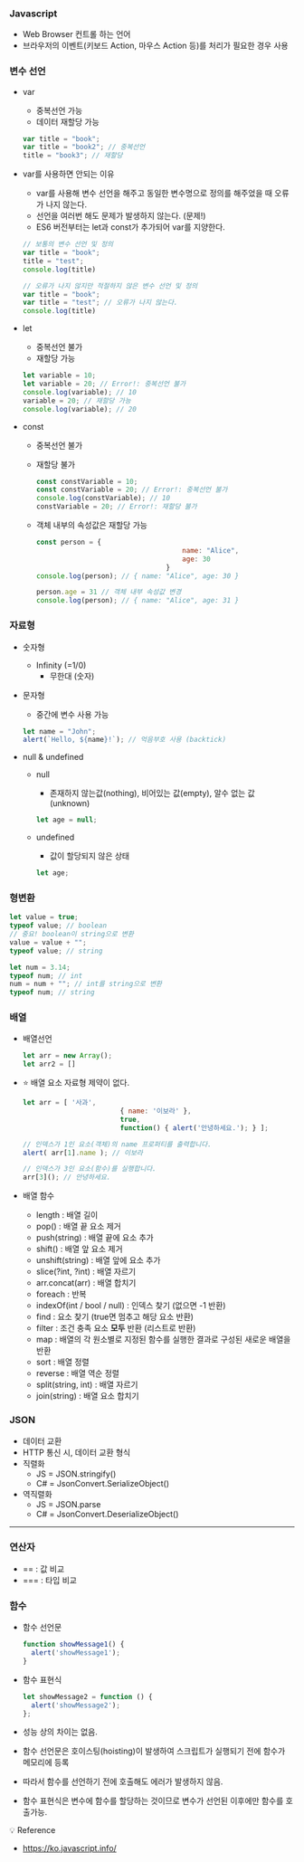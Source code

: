 ### Javascript

- Web Browser 컨트롤 하는 언어
- 브라우저의 이벤트(키보드 Action, 마우스 Action 등)를 처리가 필요한 경우 사용

### 변수 선언

- var
    - 중복선언 가능
    - 데이터 재할당 가능
    
    ```jsx
    var title = "book";
    var title = "book2"; // 중복선언
    title = "book3"; // 재할당
    ```
    
- var를 사용하면 안되는 이유
    - var를 사용해 변수 선언을 해주고 동일한 변수명으로 정의를 해주었을 때 오류가 나지 않는다.
    - 선언을 여러번 해도 문제가 발생하지 않는다. (문제!)
    - ES6 버전부터는 let과 const가 추가되어 var를 지양한다.
    
    ```jsx
    // 보통의 변수 선언 및 정의
    var title = "book";
    title = "test";
    console.log(title)
    
    // 오류가 나지 않지만 적절하지 않은 변수 선언 및 정의
    var title = "book";
    var title = "test"; // 오류가 나지 않는다.
    console.log(title)
    ```
    
- let
    - 중복선언 불가
    - 재할당 가능
    
    ```jsx
    let variable = 10;
    let variable = 20; // Error!: 중복선언 불가
    console.log(variable); // 10
    variable = 20; // 재할당 가능
    console.log(variable); // 20
    ```
    
- const
    - 중복선언 불가
    - 재할당 불가
        
        ```jsx
        const constVariable = 10;
        const constVariable = 20; // Error!: 중복선언 불가
        console.log(constVariable); // 10
        constVariable = 20; // Error!: 재할당 불가
        ```
        
    - 객체 내부의 속성값은 재할당 가능
        
        ```jsx
        const person = {
        									name: "Alice",
        									age: 30
        								}
        console.log(person); // { name: "Alice", age: 30 }
        
        person.age = 31 // 객체 내부 속성값 변경
        console.log(person); // { name: "Alice", age: 31 }
        ```
        

### 자료형

- 숫자형
    - Infinity (=1/0)
        - 무한대 (숫자)
- 문자형
    - 중간에 변수 사용 가능
    
    ```jsx
    let name = "John";
    alert(`Hello, ${name}!`); // 억음부호 사용 (backtick)
    ```
    
- null & undefined
    - null
        - 존재하지 않는값(nothing), 비어있는 값(empty), 알수 없는 값(unknown)
        
        ```jsx
        let age = null;
        ```
        
    - undefined
        - 값이 할당되지 않은 상태
        
        ```jsx
        let age;
        ```
        

### 형변환

```jsx
let value = true;
typeof value; // boolean
// 중요! boolean이 string으로 변환
value = value + "";
typeof value; // string

let num = 3.14;
typeof num; // int
num = num + ""; // int를 string으로 변환
typeof num; // string
```

### 배열

- 배열선언
    
    ```jsx
    let arr = new Array();
    let arr2 = []
    ```
    
- ⭐ 배열 요소 자료형 제약이 없다.
    
    ```jsx
    let arr = [ '사과',
    						{ name: '이보라' }, 
    						true, 
    						function() { alert('안녕하세요.'); } ];
    
    // 인덱스가 1인 요소(객체)의 name 프로퍼티를 출력합니다.
    alert( arr[1].name ); // 이보라
    
    // 인덱스가 3인 요소(함수)를 실행합니다.
    arr[3](); // 안녕하세요.
    ```
    
- 배열 함수
    - length : 배열 길이
    - pop() : 배열 끝 요소 제거
    - push(string) : 배열 끝에 요소 추가
    - shift() : 배열 앞 요소 제거
    - unshift(string) : 배열 앞에 요소 추가
    - slice(?int, ?int) : 배열 자르기
    - arr.concat(arr) : 배열 합치기
    - foreach : 반복
    - indexOf(int / bool / null) : 인덱스 찾기 (없으면 -1 반환)
    - find : 요소 찾기 (true면 멈추고 해당 요소 반환)
    - filter : 조건 충족 요소 **모두** 반환 (리스트로 반환)
    - map : 배열의 각 원소별로 지정된 함수를 실행한 결과로 구성된 새로운 배열을 반환
    - sort : 배열 정렬
    - reverse : 배열 역순 정렬
    - split(string, int) : 배열 자르기
    - join(string) : 배열 요소 합치기

### JSON

- 데이터 교환
- HTTP 통신 시, 데이터 교환 형식
- 직렬화
    - JS = JSON.stringify()
    - C# = JsonConvert.SerializeObject()
- 역직렬화
    - JS = JSON.parse
    - C# = JsonConvert.DeserializeObject()

---

### 연산자

- == : 값 비교
- === : 타입 비교

### 함수

- 함수 선언문
    
    ```jsx
    function showMessage1() {
      alert('showMessage1');
    }
    ```
    
- 함수 표현식
    
    ```jsx
    let showMessage2 = function () {
      alert('showMessage2');
    };
    ```
    
- 성능 상의 차이는 없음.
- 함수 선언문은 호이스팅(hoisting)이 발생하여 스크립트가 실행되기 전에 함수가 메모리에 등록
- 따라서 함수를 선언하기 전에 호출해도 에러가 발생하지 않음.
- 함수 표현식은 변수에 함수를 할당하는 것이므로 변수가 선언된 이후에만 함수를 호출가능.

<aside>
💡 Reference

</aside>

- https://ko.javascript.info/
